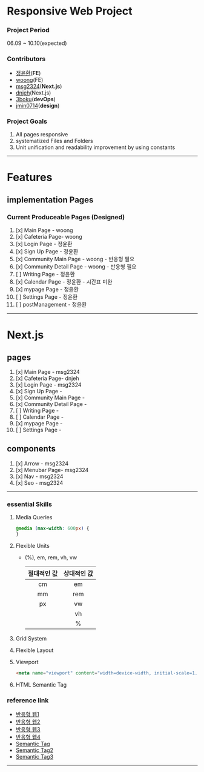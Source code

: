 # Responsive Web Project

### Project Period

06.09 ~ 10.10(expected)

### Contributors

- [정윤환](https://github.com/Torychu)(**FE**)
- [woong](https://github.com/woong12)(FE)
- [msg2324](https://github.com/igiza1213)(**Next.js**)
- [dnjeh](https://github.com/dnjeh)(Next.js)
- [3boku](https://github.com/3boku)(**devOps**)
- [jmin0714](https://github.com/jmin0714)(**design**)

### Project Goals

1. All pages responsive
2. systematized Files and Folders
3. Unit unification and readability improvement by using constants

---

# Features

## implementation Pages

### Current Produceable Pages (Designed)

1. [x] Main Page - woong
2. [x] Cafeteria Page- woong
3. [x] Login Page - 정윤환
4. [x] Sign Up Page - 정윤환
5. [x] Community Main Page - woong - 반응형 필요
6. [x] Community Detail Page - woong - 반응형 필요
7. [ ] Writing Page - 정윤환
8. [x] Calendar Page - 정윤환 - 시간표 미완
9. [x] mypage Page - 정윤환
10. [ ] Settings Page - 정윤환
11. [ ] postManagement - 정윤환

---

# Next.js

## pages

1. [x] Main Page - msg2324
2. [x] Cafeteria Page- dnjeh
3. [x] Login Page - msg2324
4. [x] Sign Up Page -
5. [x] Community Main Page -
6. [x] Community Detail Page -
7. [ ] Writing Page -
8. [ ] Calendar Page -
9. [x] mypage Page -
10. [ ] Settings Page -

## components

1. [x] Arrow - msg2324
2. [x] Menubar Page- msg2324
3. [x] Nav - msg2324
4. [x] Seo - msg2324

---

### essential Skills

1. Media Queries

   ```css
   @media (max-width: 600px) {
   }
   ```

2. Flexible Units

   - (%), em, rem, vh, vw

     | 절대적인 값 | 상대적인 값 |
     | :---------: | :---------: |
     |     cm      |     em      |
     |     mm      |     rem     |
     |     px      |     vw      |
     |             |     vh      |
     |             |      %      |

3. Grid System
4. Flexible Layout
5. Viewport

   ```html
   <meta name="viewport" content="width=device-width, initial-scale=1.0" />
   ```

6. HTML Semantic Tag

### reference link

- [반응형 웹1](https://nykim.work/84)
- [반응형 웹2](https://velog.io/@uni/CSS-반응형-웹을-만들때-어떤-단위를-쓰는게-좋을까)
- [반응형 웹3](https://www.nextree.co.kr/p8622/)
- [반응형 웹4](https://www.daleseo.com/css-responsive-layouts/)
- [Semantic Tag](https://velog.io/@syoung125/시맨틱-태그-Semantic-Tag-잘-사용하기)
- [Semantic Tag2](https://kutar37.tistory.com/entry/시멘틱-태그-Semantic-Tag)
- [Semantic Tag3](https://developer.mozilla.org/en-US/docs/Glossary/Semantics)

---
